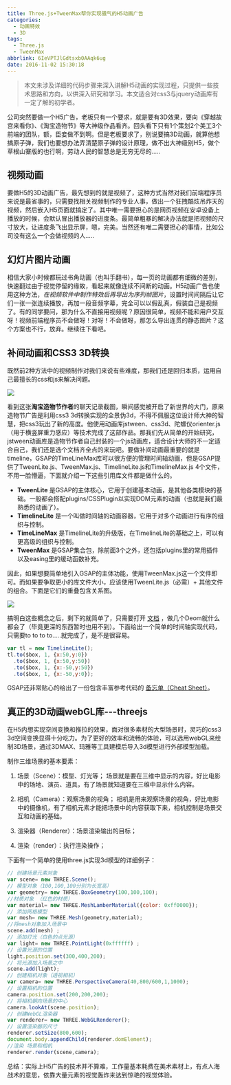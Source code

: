 ```yaml
---
title: Three.js+TweenMax帮你实现骚气的H5动画广告
categories:
  - 动画特效
  - 3D
tags:
  - Three.js
  - TweenMax
abbrlink: 6IeVPTJlGdtsxb0AAqk6ug
date: 2016-11-02 15:30:18
---
```

> 本文未涉及详细的代码步骤来深入讲解H5动画的实现过程，只提供一些技术思路和方向，以供深入研究和学习。本文适合对css3与jquery动画库有一定了解的初学者。

公司突然要做一个H5广告，老板只有一个要求，就是要有3D效果，要向《穿越故宫来看你》、《淘宝造物节》等大神级作品看齐。回头看下只有1个策划2个美工3个前端的团队，额，臣妾做不到啊。但是老板要求了，别说要搞3D动画，就算他想搞原子弹，我们也要想办法弄清楚原子弹的设计原理，做不出大神级别H5，做个草根山寨版的也行啊，劳动人民的智慧总是无穷无尽的.....
<!-- more -->
## 视频动画
要做H5的3D动画广告，最先想到的就是视频了，这种方式当然对我们前端程序员来说是最省事的，只需要找相关视频制作的专业人事，做出一个狂拽酷炫吊炸天的视频，然后嵌入H5页面就搞定了。其中唯一需要担心的是网页视频在安卓设备上播放的时候，会默认冒出播放器的进度条。最简单粗暴的解决办法就是把视频的尺寸放大，让进度条飞出显示屏，嗯，完美。当然还有唯二需要担心的事情，比如公司没有这么一个会做视频的人.....

## 幻灯片图片动画
相信大家小时候都玩过书角动画（也叫手翻书），每一页的动画都有细微的差别，快速翻过由于视觉停留的缘故，看起来就像连续不间断的动画。H5动画广告也使用这种方法，*在视频软件中制作特效后再导出为序列帧图片*，设置时间间隔后让它们一张一张连续播放，再加一段音频字幕，完全可以以假乱真，假装自己是视频了。有的同学要问，那为什么不直接用视频呢？原因很简单，视频不能和用户交互呀！视频前端程序员不会做呀！对呀！不会做呀，那怎么导出连贯的静态图片？这个方案也不行，放弃。继续往下看吧。

## 补间动画和CSS3 3D转换
既然前2种方法中的视频制作对我们来说有些难度，那我们还是回归本质，运用自己最擅长的css和js来解决问题。

![](http://7xk7wj.com1.z0.glb.clouddn.com/blog_zaowujie.png)

看到这张**淘宝造物节作者**的聊天记录截图，瞬间感觉被开启了新世界的大门，原来造物节广告是利用css3 3d转换实现的全景伪3d，不得不佩服这位设计师大神的智慧，把css3玩出了新的高度。他使用动画库jstween、css3d、陀螺仪orienter.js（用于横竖屏重力感应）等技术完成了这部作品。那我们先从简单的开始研究，jstween动画库是造物节作者自己封装的一个js动画库，适合设计大师的不一定适合自己，我们还是选个文档齐全点的来玩吧。要做补间动画最重要的就是timeline，GSAP的TimeLineMax库可以很方便的管理时间轴动画，但是GSAP提供了TweenLite.js、TweenMax.js、TimelineLite.js和TimelineMax.js 4个文件，不用一脸懵逼，下面就介绍一下这些引用库文件都是做什么的。

* **TweenLite** 是GSAP的主体核心，它用于创建基本动画，是其他各类模块的基础。一般都会搭配plugins/CSSPlugin以实现DOM元素的动画（也就是我们最熟悉的动画了）。
* **TimelineLite** 是一个叫做时间轴的动画容器，它用于对多个动画进行有序的组织与控制。
* **TimeLineMax** 是TimelineLite的升级版，在TimelineLite的基础之上，可以有更高级的组织与控制。
* **TweenMax** 是GSAP集合包，除前面3个之外，还包括plugins里的常用插件以及easing里的缓动函数补充。

因此，如果想要简单地引入GSAP的主体功能，使用TweenMax.js这一个文件即可。而如果要争取更小的库文件大小，应该使用TweenLite.js（必需）+ 其他文件的组合。下面是它们的重叠包含关系图。

![](http://7xk7wj.com1.z0.glb.clouddn.com/blog_2259286548-5748f6ff2ca90_articlex.png)

搞明白这些概念之后，剩下的就简单了，只需要打开 [文档](http://greensock.com/tweenlite) ，做几个Deom就什么都会了（毕竟更深的东西暂时也用不到）。下面给出一个简单的时间轴实现代码，只需要to to to to.....就完成了，是不是很容易。
```javascript
var tl = new TimelineLite();
tl.to($box, 1, {x:50,y:0})
  .to($box, 1, {x:50,y:50})
  .to($box, 1, {x:-50,y:50})
  .to($box, 1, {x:-50,y:0});
```

GSAP还非常贴心的给出了一份包含丰富参考代码的 [备忘单（Cheat Sheet）](https://ihatetomatoes.net/wp-content/uploads/2016/07/GreenSock-Cheatsheet-4.pdf)。

## 真正的3D动画webGL库---threejs
在H5内想实现空间变换和推拉的效果，面对很多素材的大型场景时，灵巧的css3 3d空间变换显得十分吃力。为了更好的效率和流畅的体验，可以选用webGL来绘制3D场景，通过3DMAX、玛雅等工具建模后导入3d模型进行外部模型加载。

制作三维场景的基本要素：

1. 场景（Scene）：模型、灯光等；
场景就是要在三维中显示的内容，好比电影中的场地、演员、道具，有了场景就知道要在三维中显示什么内容。

2. 相机（Camera）：观察场景的视角；
相机是用来观察场景的视角，好比电影中的摄像机，有了相机元素才能把场景中的内容获取下来，相机控制是场景交互和动画的基础。

3. 渲染器（Renderer）：场景渲染输出的目标；
4. 渲染（render）：执行渲染操作；

下面有一个简单的使用three.js实现3d模型的详细例子：

```javascript
// 创建场景元素对象
var scene= new THREE.Scene();  
// 模型对象（100,100,100分别为长宽高）
var geometry= new THREE.BoxGeometry(100,100,100);  
//材质对象 （红色的材质）
var material= new THREE.MeshLamberMaterial({color: 0xff0000}); 
// 添加网格模型
var mesh= new THREE.Mesh(geometry,material); 
//将mesh对象加入场景中
scene.add(mesh) ;
// 添加灯光（白色的点光源）
var light= new THREE.PointLight(0xffffff) ;
// 设置光源的位置
light.position.set(300,400,200);
// 将光源加入场景之中
scene.add(light);
// 创建相机对象（透视相机）
var camera= new THREE.PerspectiveCamera(40,800/600,1,1000);
// 设置相机的位置
camera.position.set(200,200,200);
// 将相机朝向场景的中心
camera.lookAt(scene.position);
// 创建WebGL渲染器
var renderer= new THREE.WebGLRenderer();
// 设置渲染器的尺寸
renderer.setSize(800,600);
document.body.appendChild(renderer.domElement);
//渲染 场景和相机
renderer.render(scene,camera);
```

总结：实际上H5广告的技术并不算难，工作量基本耗费在美术素材上，有点人海战术的意思，依靠大量元素的视觉轰炸来达到惊艳的视觉体验。


